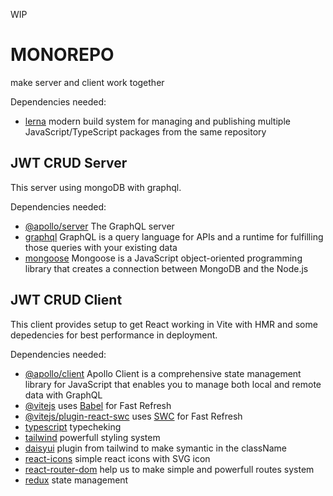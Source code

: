 WIP

# MONOREPO
make server and client work together

Dependencies needed:

- [lerna](https://lerna.js.org/) modern build system for managing and publishing multiple JavaScript/TypeScript packages from the same repository


## JWT CRUD Server

This server using mongoDB with graphql.

Dependencies needed:

- [@apollo/server](https://www.apollographql.com/docs/apollo-server/) The GraphQL server
- [graphql](https://graphql.org/) GraphQL is a query language for APIs and a runtime for fulfilling those queries with your existing data
- [mongoose](https://mongoosejs.com/) Mongoose is a JavaScript object-oriented programming library that creates a connection between MongoDB and the Node.js  




## JWT CRUD Client

This client provides setup to get React working in Vite with HMR and some depedencies for best performance in deployment.

Dependencies needed:

- [@apollo/client](https://www.apollographql.com/docs/react/) Apollo Client is a comprehensive state management library for JavaScript that enables you to manage both local and remote data with GraphQL
- [@vitejs](https://github.com/vitejs/vite-plugin-react/blob/main/packages/plugin-react/README.md) uses [Babel](https://babeljs.io/) for Fast Refresh
- [@vitejs/plugin-react-swc](https://github.com/vitejs/vite-plugin-react-swc) uses [SWC](https://swc.rs/) for Fast Refresh
- [typescript](https://www.typescriptlang.org/) typecheking
- [tailwind](https://tailwindcss.com) powerfull styling system
- [daisyui](https://daisyui.com) plugin from tailwind to make symantic in the className
- [react-icons](https://react-icons.github.io/react-icons) simple react icons with SVG icon
- [react-router-dom](https://reactrouter.com/) help us to make simple and powerfull routes system
- [redux](https://redux-toolkit.js.org) state management
